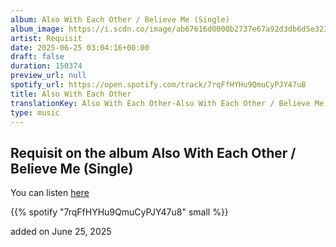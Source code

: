 ```yaml
---
album: Also With Each Other / Believe Me (Single)
album_image: https://i.scdn.co/image/ab67616d0000b2737e67a92d3db6d5e3238c1a7e
artist: Requisit
date: 2025-06-25 03:04:16+00:00
draft: false
duration: 150374
preview_url: null
spotify_url: https://open.spotify.com/track/7rqFfHYHu9QmuCyPJY47u8
title: Also With Each Other
translationKey: Also With Each Other-Also With Each Other / Believe Me (Single)-Requisit
type: music
---
```



## Requisit on the album Also With Each Other / Believe Me (Single)

You can listen [here](https://open.spotify.com/track/7rqFfHYHu9QmuCyPJY47u8)

{{% spotify "7rqFfHYHu9QmuCyPJY47u8" small %}}

added on June 25, 2025